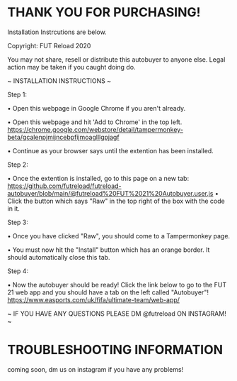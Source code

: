 # THANK YOU FOR PURCHASING!


Installation Instrcutions are below.


Copyright: FUT Reload 2020

You may not share, resell or distribute this autobuyer to anyone else. Legal action may be taken if you caught doing do.




~ INSTALLATION INSTRUCTIONS ~



Step 1:

• Open this webpage in Google Chrome if you aren't already.

• Open this webpage and hit 'Add to Chrome' in the top left. https://chrome.google.com/webstore/detail/tampermonkey-beta/gcalenpjmijncebpfijmoaglllgpjagf 

• Continue as your browser says until the extention has been installed.



Step 2:

• Once the extention is installed, go to this page on a new tab: https://github.com/futreload/futreload-autobuyer/blob/main/@futreload%20FUT%2021%20Autobuyer.user.js
• Click the button which says "Raw" in the top right of the box with the code in it.



Step 3:

• Once you have clicked "Raw", you should come to a Tampermonkey page. 

• You must now hit the "Install" button which has an orange border. It should automatically close this tab.



Step 4:

• Now the autobuyer should be ready! Click the link below to go to the FUT 21 web app and you should have a tab on the left called "Autobuyer"!
https://www.easports.com/uk/fifa/ultimate-team/web-app/



~ IF YOU HAVE ANY QUESTIONS PLEASE DM @futreload ON INSTAGRAM! ~


# TROUBLESHOOTING INFORMATION

coming soon, dm us on instagram if you have any problems!
